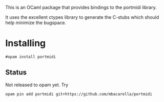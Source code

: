 This is an OCaml package that provides bindings to the portmidi library.

It uses the excellent ctypes library to generate the C-stubs which should help
minimize the bugspace.

Installing
===

`#opam install portmidi`

Status
---

Not released to opam yet.  Try

```
opam pin add portmidi git+https://github.com/mbacarella/portmidi
```
